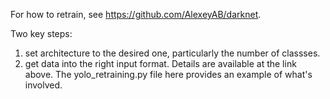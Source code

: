 For how to retrain, see https://github.com/AlexeyAB/darknet.

Two key steps:
1. set architecture to the desired one, particularly the number of classses.
2. get data into the right input format. Details are available at the link above. The yolo_retraining.py file here provides an example of what's involved.

